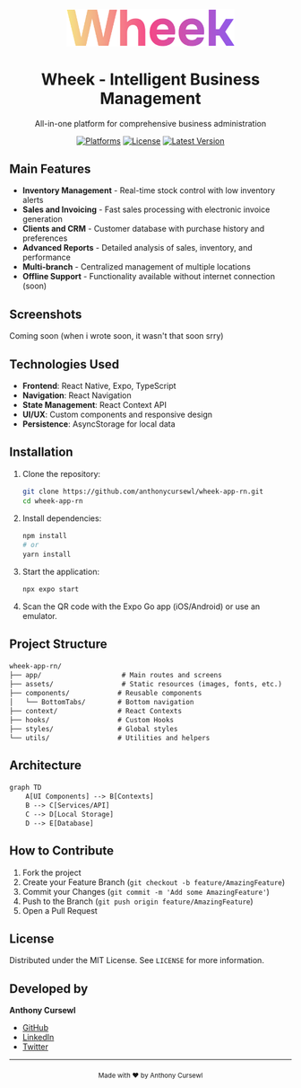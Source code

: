 <div align="center">
  <img src="assets/images/wheek/wheek.png" alt="Wheek Logo" width="300">
  <h1>Wheek - Intelligent Business Management</h1>
  <p>All-in-one platform for comprehensive business administration</p>
  
  [![Platforms](https://img.shields.io/badge/Platforms-iOS%20%7C%20Android%20%7C%20Web-brightgreen)]()
  [![License](https://img.shields.io/badge/License-MIT-blue.svg)](LICENSE)
  [![Latest Version](https://img.shields.io/badge/Version-1.0.0-orange)]()
</div>

## Main Features

- **Inventory Management** - Real-time stock control with low inventory alerts
- **Sales and Invoicing** - Fast sales processing with electronic invoice generation
- **Clients and CRM** - Customer database with purchase history and preferences
- **Advanced Reports** - Detailed analysis of sales, inventory, and performance
- **Multi-branch** - Centralized management of multiple locations
- **Offline Support** - Functionality available without internet connection (soon)

## Screenshots

Coming soon (when i wrote soon, it wasn't that soon srry)

## Technologies Used

- **Frontend**: React Native, Expo, TypeScript
- **Navigation**: React Navigation
- **State Management**: React Context API
- **UI/UX**: Custom components and responsive design
- **Persistence**: AsyncStorage for local data

## Installation

1. Clone the repository:
   ```bash
   git clone https://github.com/anthonycursewl/wheek-app-rn.git
   cd wheek-app-rn
   ```

2. Install dependencies:
   ```bash
   npm install
   # or
   yarn install
   ```

3. Start the application:
   ```bash
   npx expo start
   ```

4. Scan the QR code with the Expo Go app (iOS/Android) or use an emulator.

## Project Structure

```
wheek-app-rn/
├── app/                    # Main routes and screens
├── assets/                 # Static resources (images, fonts, etc.)
├── components/            # Reusable components
│   └── BottomTabs/        # Bottom navigation
├── context/               # React Contexts
├── hooks/                 # Custom Hooks
├── styles/                # Global styles
└── utils/                 # Utilities and helpers
```

## Architecture

```mermaid
graph TD
    A[UI Components] --> B[Contexts]
    B --> C[Services/API]
    C --> D[Local Storage]
    D --> E[Database] 
```

## How to Contribute

1. Fork the project
2. Create your Feature Branch (`git checkout -b feature/AmazingFeature`)
3. Commit your Changes (`git commit -m 'Add some AmazingFeature'`)
4. Push to the Branch (`git push origin feature/AmazingFeature`)
5. Open a Pull Request

## License

Distributed under the MIT License. See `LICENSE` for more information.

## Developed by

**Anthony Cursewl**

- [GitHub](https://github.com/anthonycursewl)
- [LinkedIn](https://www.linkedin.com/in/anthonycursewl/)
- [Twitter](https://x.com/anthonycursewl)

---

<div align="center">
  <sub>Made with ❤️ by Anthony Cursewl</sub>
</div>